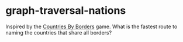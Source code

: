 # graph-traversal-nations

Inspired by the [Countries By Borders](https://www.jetpunk.com/user-quizzes/91108/countries-by-borders-in-90-seconds) game. What is the fastest route to naming the countries that share all borders?
